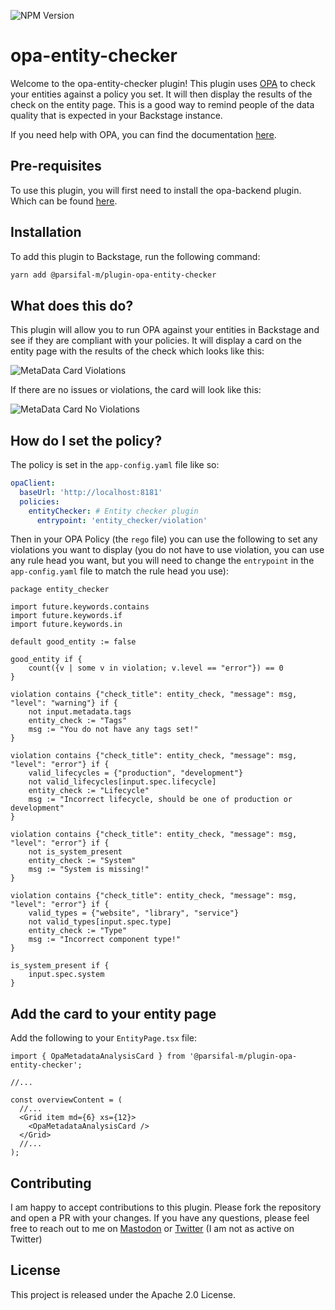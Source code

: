 ![NPM Version](https://img.shields.io/npm/v/%40parsifal-m%2Fplugin-opa-entity-checker?logo=npm)

# opa-entity-checker

Welcome to the opa-entity-checker plugin! This plugin uses [OPA](https://github.com/open-policy-agent/opa) to check your entities against a policy you set. It will then display the results of the check on the entity page. This is a good way to remind people of the data quality that is expected in your Backstage instance.

If you need help with OPA, you can find the documentation [here](https://www.openpolicyagent.org/docs/latest/).

## Pre-requisites

To use this plugin, you will first need to install the opa-backend plugin. Which can be found [here](../backstage-opa-backend/README.md).

## Installation

To add this plugin to Backstage, run the following command:

```bash
yarn add @parsifal-m/plugin-opa-entity-checker
```

## What does this do?

This plugin will allow you to run OPA against your entities in Backstage and see if they are compliant with your policies. It will display a card on the entity page with the results of the check which looks like this:

![MetaData Card Violations](docs/card1.png)

If there are no issues or violations, the card will look like this:

![MetaData Card No Violations](docs/card2.png)

## How do I set the policy?

The policy is set in the `app-config.yaml` file like so:

```yaml
opaClient:
  baseUrl: 'http://localhost:8181'
  policies:
    entityChecker: # Entity checker plugin
      entrypoint: 'entity_checker/violation'
```

Then in your OPA Policy (the `rego` file) you can use the following to set any violations you want to display (you do not have to use violation, you can use any rule head you want, but you will need to change the `entrypoint` in the `app-config.yaml` file to match the rule head you use):

```rego
package entity_checker

import future.keywords.contains
import future.keywords.if
import future.keywords.in

default good_entity := false

good_entity if {
	count({v | some v in violation; v.level == "error"}) == 0
}

violation contains {"check_title": entity_check, "message": msg, "level": "warning"} if {
	not input.metadata.tags
	entity_check := "Tags"
	msg := "You do not have any tags set!"
}

violation contains {"check_title": entity_check, "message": msg, "level": "error"} if {
	valid_lifecycles = {"production", "development"}
	not valid_lifecycles[input.spec.lifecycle]
	entity_check := "Lifecycle"
	msg := "Incorrect lifecycle, should be one of production or development"
}

violation contains {"check_title": entity_check, "message": msg, "level": "error"} if {
	not is_system_present
	entity_check := "System"
	msg := "System is missing!"
}

violation contains {"check_title": entity_check, "message": msg, "level": "error"} if {
	valid_types = {"website", "library", "service"}
	not valid_types[input.spec.type]
	entity_check := "Type"
	msg := "Incorrect component type!"
}

is_system_present if {
	input.spec.system
}
```

## Add the card to your entity page

Add the following to your `EntityPage.tsx` file:

```tsx
import { OpaMetadataAnalysisCard } from '@parsifal-m/plugin-opa-entity-checker';

//...

const overviewContent = (
  //...
  <Grid item md={6} xs={12}>
    <OpaMetadataAnalysisCard />
  </Grid>
  //...
);
```

## Contributing

I am happy to accept contributions to this plugin. Please fork the repository and open a PR with your changes. If you have any questions, please feel free to reach out to me on [Mastodon](https://hachyderm.io/@parcifal) or [Twitter](https://twitter.com/_PeterM_) (I am not as active on Twitter)

## License

This project is released under the Apache 2.0 License.
